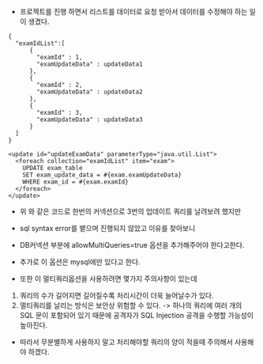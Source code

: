 * 프로젝트를 진행 하면서 리스트를 데이터로 요청 받아서 데이터를 수정해야 하는 일이 생겼다.

```
{
  "examIdList":[
      {
        "examId" : 1,
        "examUpdateData" : updateData1
      },
      {
        "examId" : 2,
        "examUpdateData" : updateData2
      },
      {
        "examId" : 3,
        "examUpdateData" : updateData3
      }
  ]
}
```

```
<update id="updateExamData" parameterType="java.util.List">
  <foreach collection="examIdList" item="exam">
    UPDATE exam_table
    SET exam_update_data = #{exam.examUpdateData}
    WHERE exam_id = #{exam.examId}
  </foreach>
</update>
```

* 위 와 같은 코드로 한번의 커넥션으로 3번의 업데이트 쿼리를 날려보려 했지만 
*  sql syntax error를 뱉으며 진행되지 않았고 이유를 찾아보니
*  DB커넥션 부분에 allowMultiQueries=true 옵션을 추가해주어야 한다고한다.
*  추가로 이 옵션은 mysql에만 있다고 한다.

* 또한 이 멀티쿼리옵션을 사용하려면 몇가지 주의사항이 있는데

1. 쿼리의 수가 길어지면 길어질수록 처리시간이 더욱 늘어날수가 있다.
2. 멀티쿼리를 날리는 방식은 보안상 위험할 수 있다. -> 하나의 쿼리에 여러 개의 SQL 문이 포함되어 있기 때문에 공격자가 SQL Injection 공격을 수행할 가능성이 높아진다.

* 따라서 무분별하게 사용하지 말고 처리해야할 쿼리의 양이 적을때 주의해서 사용해야 하겠다.
